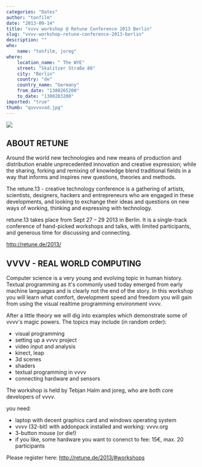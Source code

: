 ```yaml
---
categories: "Dates"
author: "tonfilm"
date: "2013-09-14"
title: "vvvv workshop @ Retune Conference 2013 Berlin"
slug: "vvvv-workshop-retune-conference-2013-berlin"
description: ""
who: 
    name: "tonfilm, joreg"
where: 
    location_name: " The WYE"
    street: "Skalitzer Straße 86"
    city: "Berlin"
    country: "de"
    country_name: "Germany"
    from_date: "1380265200"
    to_date: "1380283200"
imported: "true"
thumb: "quvvvvad.jpg"
---
```



![](quvvvvad.jpg) 

## ABOUT RETUNE
Around the world new technologies and new means of production and distribution enable unprecedented innovation and creative expression; while the sharing, forking and remixing of knowledge blend traditional fields in a way that informs and inspires new questions, theories and methods.

The retune.13 - creative technology conference is a gathering of artists, scientists, designers, hackers and entrepreneurs who are engaged in these developments, and looking to exchange their ideas and questions on new ways of working, thinking and expressing with technology.

retune.13 takes place from Sept 27 – 29 2013 in Berlin. It is a single-track conference of hand-picked workshops and talks, with limited participants, and generous time for discussing and connecting.

<http://retune.de/2013/>


## VVVV - REAL WORLD COMPUTING
Computer science is a very young and evolving topic in human history. Textual programming as it's commonly used today emerged from early machine languages and is clearly not the end of the story. In this workshop you will learn what comfort, development speed and freedom you will gain from using the visual realtime programming environment vvvv.

After a little theory we will dig into examples which demonstrate some of vvvv's magic powers. The topics may include (in random order):
- visual programming
- setting up a vvvv project
- video input and analysis
- kinect, leap
- 3d scenes
- shaders
- textual programming in vvvv
- connecting hardware and sensors

The workshop is held by Tebjan Halm and joreg, who are both core developers of vvvv.

you need:
- laptop with decent graphics card and windows operating system
- vvvv (32-bit) with addonpack installed and working: vvvv.org
- 3-button mouse (or die!)
- if you like, some hardware you want to conenct to
fee: 15€, max. 20 participants

Please register here: <http://retune.de/2013/#workshops>